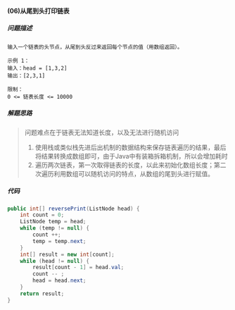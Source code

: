 #### (06)从尾到头打印链表

##### 问题描述

```
输入一个链表的头节点，从尾到头反过来返回每个节点的值（用数组返回）。

示例 1：
输入：head = [1,3,2]
输出：[2,3,1]
 
限制：
0 <= 链表长度 <= 10000
```

##### 解题思路

>问题难点在于链表无法知道长度，以及无法进行随机访问
>
>1. 使用栈或类似栈先进后出机制的数据结构来保存链表遍历的结果，最后将结果转换成数组即可，由于Java中有装箱拆箱机制，所以会增加耗时
>2. 遍历两次链表，第一次取得链表的长度，以此来初始化数组长度；第二次遍历利用数组可以随机访问的特点，从数组的尾到头进行赋值。

##### 代码

```java
public int[] reversePrint(ListNode head) {
    int count = 0;
    ListNode temp = head;
    while (temp != null) {
        count ++;
        temp = temp.next;
    }
    int[] result = new int[count];
    while (head != null) {
        result[count - 1] = head.val;
        count -- ;
        head = head.next;
    }
    return result;
}
```